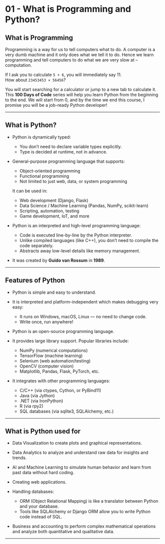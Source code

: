# 01 - What is Programming and Python?

## What is Programming

Programming is a way for us to tell computers what to do. A computer is a very dumb machine and it only does what we tell it to do. Hence we learn programming and tell computers to do what we are very slow at – computation.

If I ask you to calculate `5 + 6`, you will immediately say 11.  
How about `23453453 × 56456`?

You will start searching for a calculator or jump to a new tab to calculate it.  
This **100 Days of Code** series will help you learn Python from the beginning to the end. We will start from 0, and by the time we end this course, I promise you will be a job-ready Python developer!

---

## What is Python?

- Python is dynamically typed:
  - You don’t need to declare variable types explicitly.
  - Type is decided at runtime, not in advance.

- General-purpose programming language that supports:
  - Object-oriented programming
  - Functional programming
  - Not limited to just web, data, or system programming

  It can be used in:
  - Web development (Django, Flask)
  - Data Science / Machine Learning (Pandas, NumPy, scikit-learn)
  - Scripting, automation, testing
  - Game development, IoT, and more

- Python is an interpreted and high-level programming language:
  - Code is executed line-by-line by the Python interpreter.
  - Unlike compiled languages (like C++), you don’t need to compile the code separately.
  - Abstracts away low-level details like memory management.

- It was created by **Guido van Rossum** in **1989**.

---

## Features of Python

- Python is simple and easy to understand.

- It is interpreted and platform-independent which makes debugging very easy:
  - It runs on Windows, macOS, Linux — no need to change code.
  - Write once, run anywhere!

- Python is an open-source programming language.

- It provides large library support. Popular libraries include:
  - NumPy (numerical computations)
  - TensorFlow (machine learning)
  - Selenium (web automation/testing)
  - OpenCV (computer vision)
  - Matplotlib, Pandas, Flask, PyTorch, etc.

- It integrates with other programming languages:
  - C/C++ (via ctypes, Cython, or PyBind11)
  - Java (via Jython)
  - .NET (via IronPython)
  - R (via rpy2)
  - SQL databases (via sqlite3, SQLAlchemy, etc.)

---

## What is Python used for

- Data Visualization to create plots and graphical representations.

- Data Analytics to analyze and understand raw data for insights and trends.

- AI and Machine Learning to simulate human behavior and learn from past data without hard coding.

- Creating web applications.

- Handling databases:
  - ORM (Object Relational Mapping) is like a translator between Python and your database.
  - Tools like SQLAlchemy or Django ORM allow you to write Python code instead of SQL.

- Business and accounting to perform complex mathematical operations and analyze both quantitative and qualitative data.

---

